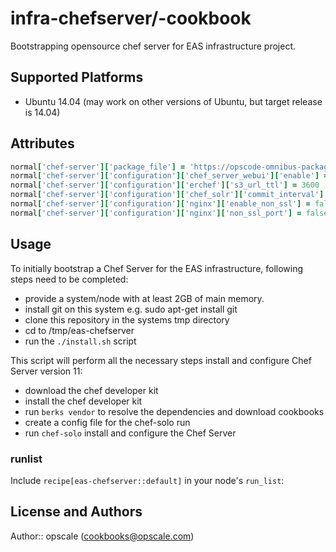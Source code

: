 # infra-chefserver/-cookbook

Bootstrapping opensource chef server for EAS infrastructure project.

## Supported Platforms

- Ubuntu 14.04 (may work on other versions of Ubuntu, but target release is 14.04)

## Attributes

```rb
normal['chef-server']['package_file'] = 'https://opscode-omnibus-packages.s3.amazonaws.com/ubuntu/12.04/x86_64/chef-server_11.1.4-1_amd64.deb'
normal['chef-server']['configuration']['chef_server_webui']['enable'] = false
normal['chef-server']['configuration']['erchef']['s3_url_ttl'] = 3600
normal['chef-server']['configuration']['chef_solr']['commit_interval'] = 30000
normal['chef-server']['configuration']['nginx']['enable_non_ssl'] = false
normal['chef-server']['configuration']['nginx']['non_ssl_port'] = false
```
## Usage

To initially bootstrap a Chef Server for the EAS infrastructure, following steps need to be completed:

- provide a system/node with at least 2GB of main memory.
- install git on this system e.g. sudo apt-get install git
- clone this repository in the systems tmp directory
- cd to /tmp/eas-chefserver
- run the `./install.sh` script

This script will perform all the necessary steps install and configure Chef Server version 11:
- download the chef developer kit
- install the chef developer kit
- run `berks vendor` to resolve the dependencies and download cookbooks
- create a config file for the chef-solo run
- run `chef-solo` install and configure the Chef Server

### runlist

Include `recipe[eas-chefserver::default]` in your node's `run_list`:

## License and Authors

Author:: opscale (<cookbooks@opscale.com>)
